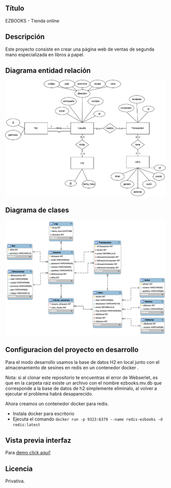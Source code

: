 ## Título
EZBOOKS - Tienda online

## Descripción
Este proyecto consiste en crear una página web de ventas de segunda mano especializada en libros a papel.

## Diagrama entidad relación
![entidad_relación](./img/erEzbooks.png "Diagrama entidad relación")

## Diagrama de clases
![diagrama_clases](./img/dcEzbooks.png "Diagrama de clases")

## Configuracion del proyecto en desarrollo
Para el modo desarrollo usamos la base de datos H2 en local junto con el almacenamiento de sesines en redis en un contenedor docker .

Nota: si al clonar este repositorio te encuentras el error de Webserlet, es que en la carpeta raiz existe un archivo con el nombre ezbooks.mv.db que corresponde a la base de datos de h2 simplemente eliminalo, al volver a ejecutar el problema habrá desaparecido.

Ahora creamos un contenedor docker para redis.
- Instala docker para escritorio
- Ejecuta el comando `docker run -p 9323:6379 --name redis-ezbooks -d redis:latest`

## Vista previa interfaz
Para [demo click aquí!](https://jesuspinar.github.io/ezbooks-ui/)

## Licencia 
Privativa.
